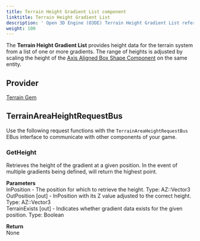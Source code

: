 ```yaml
---
title: Terrain Height Gradient List component
linktitle: Terrain Height Gradient List
description: ' Open 3D Engine (O3DE) Terrain Height Gradient List reference. '
weight: 100
---
```


The **Terrain Height Gradient List** provides height data for the terrain system from a list of one or more gradients.
The range of heights is adjusted by scaling the height of the [Axis Aligned Box Shape Component](/docs/user-guide/components/reference/shape/axis-aligned-box-shape) on the same entity.


## Provider ##

[Terrain Gem](/docs/user-guide/gems/reference/terrain)

## TerrainAreaHeightRequestBus ##

Use the following request functions with the `TerrainAreaHeightRequestBus` EBus interface to communicate with other components of your game.

### GetHeight

Retrieves the height of the gradient at a given position. In the event of multiple gradients being defined, will return the highest point.

**Parameters**  
InPosition - The position for which to retrieve the height. Type: AZ::Vector3  
OutPosition \[out\] - InPosition with its Z value adjusted to the correct height. Type: AZ::Vector3  
TerrainExists \[out\] - Indicates whether gradient data exists for the given position. Type: Boolean

**Return**  
None


